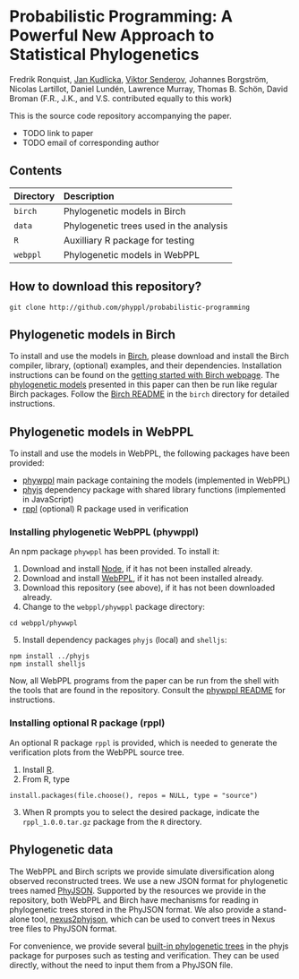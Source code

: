 # Probabilistic Programming: A Powerful New Approach to Statistical Phylogenetics 

Fredrik Ronquist, [Jan Kudlicka](https://jan.kudlicka.eu), [Viktor Senderov](https://github.com/vsenderov), Johannes Borgström, Nicolas Lartillot, Daniel Lundén, Lawrence Murray, Thomas B. Schön, David Broman (F.R., J.K., and V.S. contributed equally to this work)

This is the source code repository accompanying the paper.

  * TODO link to paper
  * TODO email of corresponding author

## Contents

| Directory | Description                             |
|:----------|:----------------------------------------|
| `birch`   | Phylogenetic models in Birch            |
| `data`    | Phylogenetic trees used in the analysis |
| `R`       | Auxilliary R package for testing        |
| `webppl`  | Phylogenetic models in WebPPL           |

## How to download this repository?

```
git clone http://github.com/phyppl/probabilistic-programming
```

## Phylogenetic models in Birch

To install and use the models in [Birch](https://birch-lang.org/), please download and install the Birch compiler, library, (optional) examples, and their dependencies. Installation instructions can be found on the [getting started with Birch webpage](https://birch-lang.org/getting-started/installing/). The [phylogenetic models](birch/) presented in this paper can then be run like regular Birch packages. Follow the [Birch README](birch/README.md) in the `birch` directory for detailed instructions.


## Phylogenetic models in WebPPL

To install and use the models in WebPPL, the following packages have been provided:

  * [phywppl](webppl/phywppl/README.md) main package containing the models (implemented in WebPPL)
  * [phyjs](webppl/phyjs/README.md) dependency package with shared library functions (implemented in JavaScript)
  * [rppl](R/rppl/README.md) (optional) R package used in verification

### Installing phylogenetic WebPPL (phywppl)

An npm package `phywppl` has been provided. To install it:

1. Download and install [Node](https://nodejs.org/en/download/), if it has not been installed already.
2. Download and install [WebPPL](http://docs.webppl.org/en/master/installation.html), if it has not been installed already.
3. Download this repository (see above), if it has not been downloaded already.
4. Change to the `webppl/phywppl` package directory:

```
cd webppl/phywwpl
```

5. Install dependency packages `phyjs` (local) and `shelljs`:

```
npm install ../phyjs
npm install shelljs
```

Now, all WebPPL programs from the paper can be run from the shell with the tools that are found in the repository. Consult the [phywppl README](webppl/phywppl/README.md) for instructions.

### Installing optional R package (rppl)

An optional R package `rppl` is provided, which is needed to generate the verification plots from the WebPPL source tree.

1. Install [R](https://cran.r-project.org/).
2. From R, type

```
install.packages(file.choose(), repos = NULL, type = "source")
```
3. When R prompts you to select the desired package, indicate the `rppl_1.0.0.tar.gz` package from the `R` directory.
  
## Phylogenetic data

The WebPPL and Birch scripts we provide simulate diversification along observed reconstructed trees.
We use a new JSON format for phylogenetic trees named [PhyJSON](https://github.com/kudlicka/nexus2phyjson/blob/master/doc/phyjson_format_description.md).
Supported by the resources we provide in the repository, both WebPPL and Birch have mechanisms for reading in phylogenetic trees stored in the PhyJSON format.
We also provide a stand-alone tool, [nexus2phyjson](https://github.com/kudlicka/nexus2phyjson), which can be used to convert trees in Nexus tree files to PhyJSON format.

For convenience, we provide several [built-in phylogenetic trees](webppl/phyjs/README.md#built-in-trees) in the phyjs package for purposes such as testing and verification.
They can be used directly, without the need to input them from a PhyJSON file.
